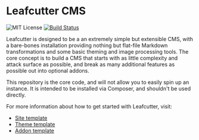 # Leafcutter CMS

![MIT License](https://img.shields.io/github/license/leafcutter-cms/leafcutter)
[![Build Status](https://travis-ci.org/leafcutter-cms/leafcutter.svg?branch=main)](https://travis-ci.org/leafcutter-cms/leafcutter)

Leafcutter is designed to be a an extremely simple but extensible CMS, with a bare-bones installation providing nothing but flat-file Markdown transformations and some basic theming and image processing tools. The core concept is to build a CMS that starts with as little complexity and attack surface as possible, and break as many additional features as possible out into optional addons.

This repository is the core code, and will not allow you to easily spin up an instance. It is intended to be installed via Composer, and shouldn't be used directly.

For more information about how to get started with Leafcutter, visit:

* [Site template](https://github.com/leafcutter-cms/site-template)
* [Theme template](https://github.com/leafcutter-cms/theme-template)
* [Addon template](https://github.com/leafcutter-cms/addon-template)
